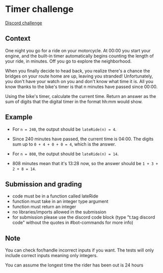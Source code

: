 # Timer challenge

[Discord challenge](https://discordapp.com/channels/501090983539245061/680851798340272141/732297821545300038)

## Context

One night you go for a ride on your motorcycle. At 00:00 you start your engine, and the built-in timer automatically begins counting the length of your ride, in minutes. Off you go to explore the neighborhood.

When you finally decide to head back, you realize there's a chance the bridges on your route home are up, leaving you stranded! Unfortunately, you don't have your watch on you and don't know what time it is. All you know thanks to the bike's timer is that n minutes have passed since 00:00.

Using the bike's timer, calculate the current time. Return an answer as the sum of digits that the digital timer in the format hh:mm would show.

## Example

- For `n = 240`, the output should be `lateRide(n) = 4`.

- Since 240 minutes have passed, the current time is 04:00. The digits sum up to `0 + 4 + 0 + 0 = 4`, which is the answer.

- For `n = 808`, the output should be `lateRide(n) = 14`.

- 808 minutes mean that it's 13:28 now, so the answer should be `1 + 3 + 2 + 8 = 14`.

## Submission and grading

- code must be in a function called lateRide
- function must take in an integer type argument
- function must return an integer
- no libraries/imports allowed in the submission
- for submission please use the discord code block (type "t.tag discord code" without the quotes in #bot-commands for more info)

## Note

You can check for/handle incorrect inputs if you want. The tests will only include correct inputs meaning only integers.

You can assume the longest time the rider has been out is 24 hours
